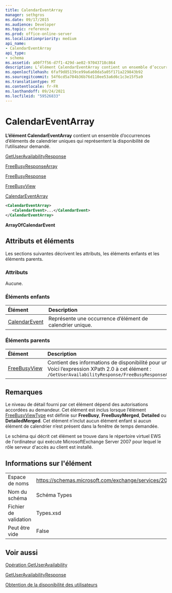 ```yaml
---
title: CalendarEventArray
manager: sethgros
ms.date: 09/17/2015
ms.audience: Developer
ms.topic: reference
ms.prod: office-online-server
ms.localizationpriority: medium
api_name:
- CalendarEventArray
api_type:
- schema
ms.assetid: a00f7f56-d7f1-429d-ae02-97043718c864
description: L’élément CalendarEventArray contient un ensemble d’occurrences d’éléments de calendrier uniques qui représentent la disponibilité de l’utilisateur demandé.
ms.openlocfilehash: 6faf9d85139ce99a6a60da5a05f171a229843b92
ms.sourcegitcommit: 54f6cd5a704b36b76d110ee53a6d6c1c3e15f5a9
ms.translationtype: MT
ms.contentlocale: fr-FR
ms.lasthandoff: 09/24/2021
ms.locfileid: "59526833"
---
```

# <a name="calendareventarray"></a>CalendarEventArray

**L’élément CalendarEventArray** contient un ensemble d’occurrences d’éléments de calendrier uniques qui représentent la disponibilité de l’utilisateur demandé. 
  
[GetUserAvailabilityResponse](getuseravailabilityresponse.md)
  
[FreeBusyResponseArray](freebusyresponsearray.md)
  
[FreeBusyResponse](freebusyresponse.md)
  
[FreeBusyView](freebusyview.md)
  
[CalendarEventArray](calendareventarray.md)
  
```xml
<CalendarEventArray>
   <CalendarEvent>...</CalendarEvent>
</CalendarEventArray>
```

 **ArrayOfCalendarEvent**
## <a name="attributes-and-elements"></a>Attributs et éléments

Les sections suivantes décrivent les attributs, les éléments enfants et les éléments parents.
  
### <a name="attributes"></a>Attributs

Aucune.
  
### <a name="child-elements"></a>Éléments enfants

|**Élément**|**Description**|
|:-----|:-----|
|[CalendarEvent](calendarevent.md) <br/> |Représente une occurrence d’élément de calendrier unique.  <br/> |
   
### <a name="parent-elements"></a>Éléments parents

|**Élément**|**Description**|
|:-----|:-----|
|[FreeBusyView](freebusyview.md) <br/> |Contient des informations de disponibilité pour un utilisateur spécifique.  <br/> Voici l’expression XPath 2.0 à cet élément :  <br/>  `/GetUserAvailabilityResponse/FreeBusyResponseArray/FreeBusyResponse/FreeBusyView` <br/> |
   
## <a name="remarks"></a>Remarques

Le niveau de détail fourni par cet élément dépend des autorisations accordées au demandeur. Cet élément est inclus lorsque l’élément [FreeBusyViewType](freebusyviewtype.md) est définie sur **FreeBusy**, **FreeBusyMerged**, **Detailed** ou **DetailedMerged**. Cet élément n’inclut aucun élément enfant si aucun élément de calendrier n’est présent dans la fenêtre de temps demandée. 
  
Le schéma qui décrit cet élément se trouve dans le répertoire virtuel EWS de l'ordinateur qui exécute MicrosoftExchange Server 2007 pour lequel le rôle serveur d'accès au client est installé.
  
## <a name="element-information"></a>Informations sur l'élément

|||
|:-----|:-----|
|Espace de noms  <br/> |https://schemas.microsoft.com/exchange/services/2006/types  <br/> |
|Nom du schéma  <br/> |Schéma Types  <br/> |
|Fichier de validation  <br/> |Types.xsd  <br/> |
|Peut être vide  <br/> |False  <br/> |
   
## <a name="see-also"></a>Voir aussi



[Opération GetUserAvailability](getuseravailability-operation.md)
  
[GetUserAvailabilityResponse](getuseravailabilityresponse.md)


[Obtention de la disponibilité des utilisateurs](https://msdn.microsoft.com/library/d4133fcb-9b0f-4e6b-aadf-a389da83516a%28Office.15%29.aspx)

